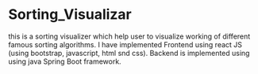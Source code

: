 # Sorting_Visualizar
this is a sorting visualizer which help user to visualize working of different famous sorting algorithms.
I have implemented Frontend using react JS (using bootstrap, javascript, html snd css).
Backend is implemented using using java Spring Boot framework.

